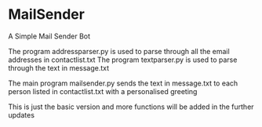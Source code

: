 # MailSender
A Simple Mail Sender Bot

The program addressparser.py is used to parse through all the email addresses in contactlist.txt
The program textparser.py is used to parse through the text in message.txt

The main program mailsender.py sends the text in message.txt to each person listed in contactlist.txt with a personalised greeting

This is just the basic version and more functions will be added in the further updates


